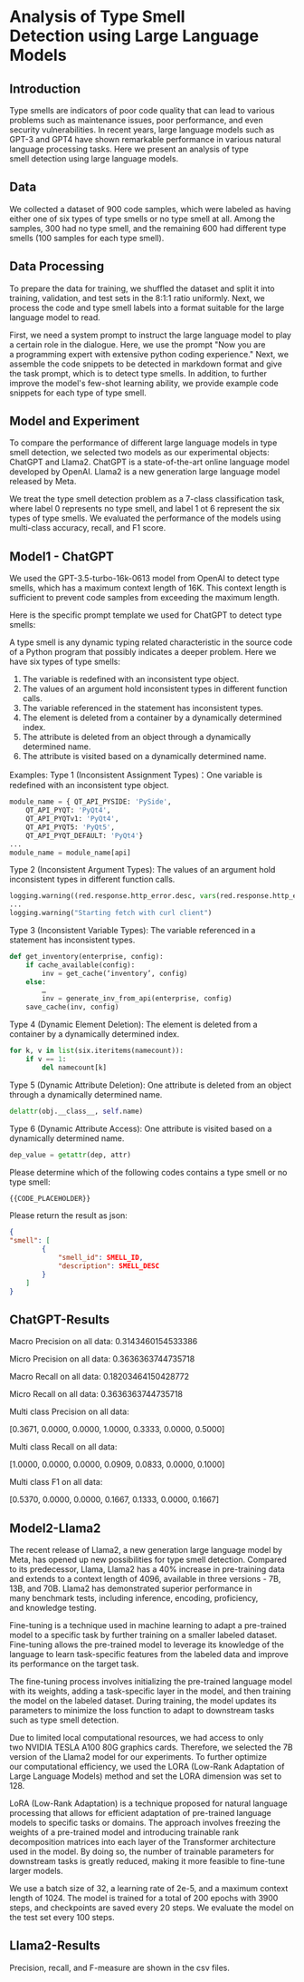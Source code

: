 # Analysis of Type Smell Detection using Large Language Models

## Introduction

Type smells are indicators of poor code quality that can lead to various problems such as maintenance issues, poor performance, and even security vulnerabilities. In recent years, large language models such as GPT-3 and GPT4 have shown remarkable performance in various natural language processing tasks. Here we present an analysis of type smell detection using large language models.

## Data

We collected a dataset of 900 code samples, which were labeled as having either one of six types of type smells or no type smell at all. Among the samples, 300 had no type smell, and the remaining 600 had different type smells (100 samples for each type smell).

## Data Processing

To prepare the data for training, we shuffled the dataset and split it into training, validation, and test sets in the 8:1:1 ratio uniformly. Next, we process the code and type smell labels into a format suitable for the large language model to read.

First, we need a system prompt to instruct the large language model to play a certain role in the dialogue. Here, we use the prompt "Now you are a programming expert with extensive python coding experience." Next, we assemble the code snippets to be detected in markdown format and give the task prompt, which is to detect type smells. In addition, to further improve the model's few-shot learning ability, we provide example code snippets for each type of type smell.

## Model and Experiment

To compare the performance of different large language models in type smell detection, we selected two models as our experimental objects: ChatGPT and Llama2. ChatGPT is a state-of-the-art online language model developed by OpenAI. Llama2 is a new generation large language model released by Meta.

We treat the type smell detection problem as a 7-class classification task, where label 0 represents no type smell, and label 1 ot 6 represent the six types of type smells. We evaluated the performance of the models using multi-class accuracy, recall, and F1 score.

## Model1 - ChatGPT

We used the GPT-3.5-turbo-16k-0613 model from OpenAI to detect type smells, which has a maximum context length of 16K. This context length is sufficient to prevent code samples from exceeding the maximum length.

Here is the specific prompt template we used for ChatGPT to detect type smells:

A type smell is any dynamic typing related characteristic in the source code of a Python program that possibly indicates a deeper problem.
Here we have six types of type smells:

1. The variable is redefined with an inconsistent type object.
2. The values of an argument hold inconsistent types in different function calls.
3. The variable referenced in the statement has inconsistent types.
4. The element is deleted from a container by a dynamically determined index.
5. The attribute is deleted from an object through a dynamically determined name.
6. The attribute is visited based on a dynamically determined name.

Examples:
Type 1 (Inconsistent Assignment Types)：One variable is redefined with an inconsistent type object.

```python
module_name = { QT_API_PYSIDE: 'PySide',
    QT_API_PYQT: 'PyQt4',
    QT_API_PYQTv1: 'PyQt4',
    QT_API_PYQT5: 'PyQt5',
    QT_API_PYQT_DEFAULT: 'PyQt4'}
...
module_name = module_name[api]
```

Type 2 (Inconsistent Argument Types): The values of an argument hold inconsistent types in different function calls.

```python
logging.warning((red.response.http_error.desc, vars(red.response.http_error), url))
...
logging.warning("Starting fetch with curl client")
```

Type 3 (Inconsistent Variable Types): The variable referenced in a statement has inconsistent types.

```python
def get_inventory(enterprise, config):
    if cache_available(config):
        inv = get_cache(‘inventory’, config)
    else:
        …
        inv = generate_inv_from_api(enterprise, config)
    save_cache(inv, config)
```

Type 4 (Dynamic Element Deletion): The element is deleted from a container by a dynamically determined index.

```python
for k, v in list(six.iteritems(namecount)):
    if v == 1:
        del namecount[k]
```

Type 5 (Dynamic Attribute Deletion): One attribute is deleted from an object through a dynamically determined name.

```python
delattr(obj.__class__, self.name)
```

Type 6 (Dynamic Attribute Access): One attribute is visited based on a dynamically determined name.

```python
dep_value = getattr(dep, attr)
```

Please determine which of the following codes contains a type smell or no type smell:

```python
{{CODE_PLACEHOLDER}}
```

Please return the result as json:

```json
{
"smell": [
        {
            "smell_id": SMELL_ID,
            "description": SMELL_DESC
        }
    ]
}
```

## ChatGPT-Results

Macro Precision on all data: 0.3143460154533386

Micro Precision on all data: 0.3636363744735718

Macro Recall on all data: 0.18203464150428772

Micro Recall on all data: 0.3636363744735718

Multi class Precision on all data:

[0.3671, 0.0000, 0.0000, 1.0000, 0.3333, 0.0000, 0.5000]

Multi class Recall on all data:

[1.0000, 0.0000, 0.0000, 0.0909, 0.0833, 0.0000, 0.1000]

Multi class F1 on all data:

[0.5370, 0.0000, 0.0000, 0.1667, 0.1333, 0.0000, 0.1667]

## Model2-Llama2

The recent release of Llama2, a new generation large language model by Meta, has opened up new possibilities for type smell detection. Compared to its predecessor, Llama, Llama2 has a 40% increase in pre-training data and extends to a context length of 4096, available in three versions - 7B, 13B, and 70B. Llama2 has demonstrated superior performance in many benchmark tests, including inference, encoding, proficiency, and knowledge testing.

Fine-tuning is a technique used in machine learning to adapt a pre-trained model to a specific task by further training on a smaller labeled dataset. Fine-tuning allows the pre-trained model to leverage its knowledge of the language to learn task-specific features from the labeled data and improve its performance on the target task.

The fine-tuning process involves initializing the pre-trained language model with its weights, adding a task-specific layer in the model, and then training the model on the labeled dataset. During training, the model updates its parameters to minimize the loss function to adapt to downstream tasks such as type smell detection.

Due to limited local computational resources, we had access to only two NVIDIA TESLA A100 80G graphics cards. Therefore, we selected the 7B version of the Llama2 model for our experiments. To further optimize our computational efficiency, we used the LORA (Low-Rank Adaptation of Large Language Models) method and set the LORA dimension was set to 128.

LoRA (Low-Rank Adaptation) is a technique proposed for natural language processing that allows for efficient adaptation of pre-trained language models to specific tasks or domains. The approach involves freezing the weights of a pre-trained model and introducing trainable rank decomposition matrices into each layer of the Transformer architecture used in the model. By doing so, the number of trainable parameters for downstream tasks is greatly reduced, making it more feasible to fine-tune larger models.

We use a batch size of 32, a learning rate of 2e-5, and a maximum context length of 1024. The model is trained for a total of 200 epochs with 3900 steps, and checkpoints are saved every 20 steps. We evaluate the model on the test set every 100 steps.


## Llama2-Results

Precision, recall, and F-measure are shown in the csv files.





